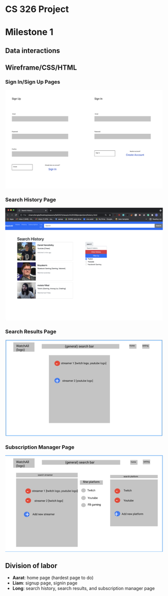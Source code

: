 # CS 326 Project
# Milestone 1

## Data interactions

## Wireframe/CSS/HTML

### Sign In/Sign Up Pages
![Sign In, Sign Up](/docs/images/SignInSignUpLayout.png "Basic sign in/sign up page")

### Search History Page

![search_hist_html](/docs/images/hist_html.png)


### Search Results Page

![search_results](/docs/images/searchResultPage.png)

### Subscription Manager Page

![subscription_manager](/docs/images/subscriptionPage.png)

## Division of labor

- **Aarat**: home page (hardest page to do)
- **Liam**: signup page, signin page
- **Long**: search history, search results, and subscription manager page

